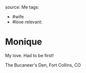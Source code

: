 source: Me
tags: 
- #wife 
- #love 
relevant:

# Monique

My love. Had to be first!

The Bucaneer's Den, Fort Collins, CO
